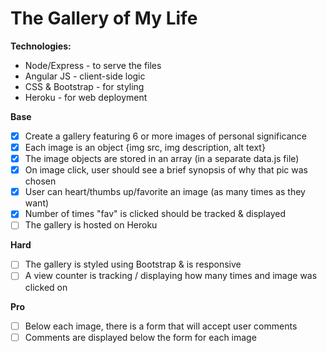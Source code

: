 # The Gallery of My Life

**Technologies:**
- Node/Express - to serve the files
- Angular JS - client-side logic
- CSS & Bootstrap - for styling
- Heroku - for web deployment

**Base**
- [x] Create a gallery featuring 6 or more images of personal significance
 - [x] Each image is an object {img src, img description, alt text}
 - [x] The image objects are stored in an array (in a separate data.js file)
- [x] On image click, user should see a brief synopsis of why that pic was chosen
- [x] User can heart/thumbs up/favorite an image (as many times as they want)
- [x] Number of times "fav" is clicked should be tracked & displayed
- [ ] The gallery is hosted on Heroku

**Hard**
- [ ] The gallery is styled using Bootstrap & is responsive
- [ ] A view counter is tracking / displaying how many times and image was clicked on

**Pro**
- [ ] Below each image, there is a form that will accept user comments
- [ ] Comments are displayed below the form for each image
